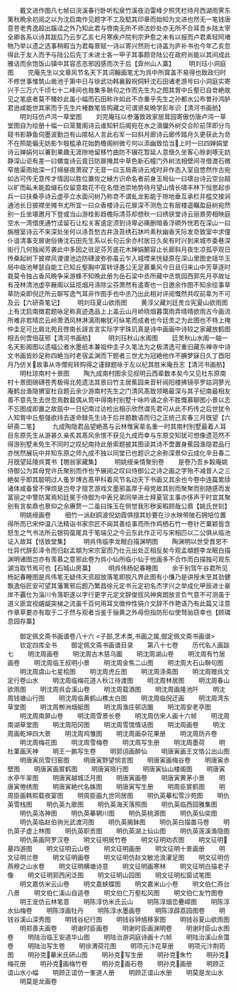 <!-- { "loadSidebar": true } -->
　　戴文进作图凡七帧曰浣溪春行卧听松泉竹溪夜泊雷峰夕照凭栏待月西湖雨霁东篱秋晩余初阅之以为沈启南作见题字不工及騐其印章而始知为文进也然无一笔钱唐意苍老秀逸超出蹊迳之外乃知此君与啓南无所不师法妙处亦无所不合耳吾乡陆太宰全卿各系以诗其跋后乃云岁乙亥七月寒疾卢院判宗尹愈之未有以报而卢君素轻阿堵物乃举以遗之选事稍暇当为君每景赋一诗以寄兴然则七诗盖为庐补书也今年乙亥忽得此于友人而予与陆公后先丁未进士各一甲子其事颇竒陆公在政府尚能以其间成此雅话而余饱饭山镇中其容忞忞邪因感而次于后【弇州山人藁】
　　明刘珏小洞庭图
　　完庵先生以文章风节名天下其词翰画笔尤为呉中所寳盖不易得也致政归时不修世事惟筑山凿池于第中日与徐武功韩襄毅祝侗轩沈石田诸老游号曰小洞庭实寄兴于三万六千顷七十二峰间也毎集多聮句之作而先生为之图其胷中丘壑已自竒絶故见之笔底者莫不臻妙此虽小幅而石田称许如此不亦重乎先生之孙都水公布曽孙鸿胪君逊咸能世其家而于先生片楮数笔皆购藏之可谓贤矣晩学彭年识【清河书画舫】
　　明刘珏仿卢鸿一草堂图
　　刘完庵珏以参藩致政家居茸园寄傲仿唐卢鸿一草堂图自为绘册十幅一曰笼鵞阁诗云谁知轩后阁宛在水之濆牖外树交合阶前萍即分鸟窥书影静鱼伺墨波勤岂有山隂帖人言此右军一曰斜月廊诗云廊传踏月久更获此为竒不在照能徧无妨影乍攲槛承花始韵檐阁树微亏何以添幽致恰当上时一曰四婵娟堂诗云婵娟何以署到果趣无涯隙地留移竹曲防不辍花暂延人意惬久坐客心赊剥啄无妨静深山讵有差一曰螺龛诗云竟日防扉掩其中草色新石幢门外树法相壁间寻借渡石微窄凿渠雨始深一灯绵昼夜萧寂了无音一曰玉局斋诗云戒时非作态入室自悠然作古宛如古可传无意传才情因以胜位置佐之縁方识命名者前身玉局仙一曰啸台诗云空台超以旷而畆未能盈缀石仅留意栽花不在名借池崇地势待月望山情长啸丰林下恒思起歩兵一曰扶桑亭诗云虚亭立水面问树乃称竒不谓虬龙影能于隙地垂互承栏并槛交接涧通池长日披襟坐摊书尤所宜一曰众香楼诗云花扉深不测危立有层楼遥瞩盈庭树宛然别一丘坐堪邀月下登或当山游桂影趋檐际清芬却想秋一曰绣铗堂诗云丽景旁相映庭空水一湾借庑通竹迳留石让松关客逺定须到诗卑必痛删暗香浮磵外恍若在深山一曰旃檀室诗云不来深处坐何以涤吾愁古井汲苔绣石牀吟素秋幽香天际发竒致室中求僮仆谙清事支扉谢俗俦沈石田先生系以长句云余亦村居日久矣有时兴到来城市委巷深街行几何独闻芳袭此中多因之驻足芬芳底花木婵娟鬭容止长廊斜月夜生凉孤亭观日抟桑起树下披襟风谡谡池边防礴波弥弥虽云乍入城堙来恍疑原在深山里图史瑶华玉局中临池琴瑟自能工已知丘壑胸中富转讶愚公无足慕乗风今日且归来山中芳草逐时栽莫令独占香风晩争采游蜂不知晩此册为岳石梁中丞所藏中丞筑园西郭先月亭故址有茂林清池虚亭厰阁以延揽烟月涤除尘芬萧然有逺寄也一日邀余作图不知余绘事草草防染即倪迂所云聊写逸气耳非作图手也中丞乃出此相对评阅慨然共叹前辈为不可及云【六研斋笔记】
　　明刘珏夏山欲雨图
　　黄淳父藏刘廷羙佥宪夏山欲雨图上有沈启南徴君题咏足称真迹逸品上上盖云山月峤晓烟暮霭雨弄晴晴欲雨古今画流所难非若晴峦云岭萧洒风林淋漓雨榭犹可纵笔而成者也今廷羙之为此图也不特上掩仲圭足可比肩北苑且啓南长謌言言实际字字珠玑真是诗中画画中诗较之家藏放鹤图相去何啻倍蓰邪【清河书画舫】
　　明刘珏秋山水阁图
　　廷羙秋山水阁一轴一名天影阁图以遗福公者水墨纸本兼祖仲圭子久笔法为之极清逸可重旧藏东禅寺中诗文书画皆妙足称四絶当时老宿孟渊而下题者三世尤为冠絶他作不腆梦寐日久丁酉阳月乃仿关故事从寺僧宛转购得之谨録题咏于左以纪其胜米庵丑志【清河书画舫】
　　明杜琼南村十景图
　　陶九成南村图余见叔明云西辈数本矣今又见杜东原南村十景图磅礴苍秀极得北苑遗法其景曰竹主居蕉园来音轩闿阳楼拂镜亭罗姑洞蓼光庵鹤台渔隐猬室杜自题云余少游南村先生之门清风髙致领略最深与其子纪南最相友善不意先生去世忽焉数载偶从笥中得南村别墅十咏吟诵之余不胜慨慕聊图小景以志不忘图成即置之故瓿中一日纪南过访检出相示欣然谓先君可从此不朽传之后世犹令人知胷中丘壑强欲持去遂命録先生诗于后并题数语而归之正统己亥春三月旣望【六研斋二笔】
　　九成陶隐君品望絶髙与云林惟寅辈名重一时其南村别墅最着人耳目东原先生从游甚久亲炙其髙风余恨不获见九成而幸与东原交知犹可想像遗范然不得游别墅未免生不同时之叹纪南持此册索题披其图读其诗不啻置身蕉园渔隐君品行亦恍然展玩中并知东原之师九成不独以同堂已也题识之余弥深景仰云成化辛丑春二月旣望延陵呉寛书【匏翁家藏集】
　　明姚绶亲情聚别卷
　　是卷乃吾乡糓庵姚侍御公为其母党许氏聚别而作也予展阅之叹曰侍御公之诗之画之字殆不减昔人之三絶矣乎即其聪明过人蚤岁博古髙甲科着风节名动天下书画又其余也今卷中连篇累牍诸体咸备曾不惮烦是岂夸才擅艺游戏文墨邪盖厚于母党故其别而聚聚而别随感而发富丽之中警防寓焉矧廷冕于侍御为中表兄弟同举进士拜夏官主事亦侈声于时宜其聚别有言矣鼎也景仰之余赓赘一二虽曰珠玉在侧觉我形秽奚暇顾哉公鼎【姚氏世刻】
　　明姚绶画卷
　　细竹一派赵鸥波倪幼霞俱擅其妙要在沙水映带陂石拥培位置得所而已宋仲温八法精诣书家宗匠不闻其善绘事而所作鸡栖石竹一卷针芒粟颖皆含怒生之气书法所云银钩虿尾具于笔端见之今云东此作正可与宋相匹以二公俱从临池证入故耳【恬致堂集】
　　明呉伟临李龙眠白描渊明图
　　陶渊明以世受晋恩不仕异代辞彭泽令而归赵孟頫为宋宗室而乃仕元出处正相反矣今观孟頫题李龙眠白描渊明诸图岂亦有羡慕之意邪此卷为呉小仙所临小仙于他画多不合作而白描独可观东湖当取节焉可也【石城山房藁】
　　明呉伟杨妃春睡图
　　余于别驾午谷君所见杨妃春睡图是呉伟笔无疑伟天资超放落笔即脱凡界此图有小慊乃是讲授未至其劲健飘逸俗匠安可望其藩篱邪后题乃繁昌徐元定书元定初名杰字兴之举成化甲辰进士豪岸不覊仕为淄川令落职遂以字行更字元定文辞俊拔风神爽朗放言负气意不可测虽于道义匪宜视龌龊突梯之流虽千百何用耳文徴仲性狷介文辞不作艳语乃有此篇又注意作章草要亦有取于二子然与观者当鉴于骊黄之外毋但指防形似使驽骀窃幸也【顾璘息园存藁】

　　御定佩文斋书画谱卷八十六
<子部,艺术类,书画之属,御定佩文斋书画谱>
　　钦定四库全书
　　御定佩文斋书画谱目录
　　第八十七卷
　　历代名人画跋七
　　明沈周画卷
　　明沈周古木慈乌圗
　　明沈周湖山卷
　　明沈周有竹居画卷
　　明沈周临王叔明小景
　　明沈周金焦二山图
　　明沈周大石山聨句图
　　明沈周虞山七星桧图
　　明沈周虎丘图
　　明沈周涤斋图
　　明沈周赠呉文定行卷山水
　　明沈周临梅花道人秋江待渡图
　　明沈周林居图
　　明沈周春山欲雨图
　　明沈周呉会溪山卷
　　明沈周载酒图
　　明沈周画隆池阡
　　明沈周钱塘山行图
　　明沈周临黄鹤山樵太白图
　　明沈周临倪迂画
　　明沈周湾东草堂图
　　明沈周栁洲烟艇图
　　明沈周渔庄邨店圗
　　明沈周安老亭图
　　明沈周南屏山卷
　　明沈周雪景长卷
　　明沈周仿宋人画十六帧
　　明沈周南湖草堂图
　　明沈周阳冈图
　　明沈周雪馆情话图
　　明沈周画卷
　　明沈周画乾坤四大景
　　明沈周鸡雏图
　　明沈周画杂花果册
　　明沈周防卉卷
　　明沈周梅花图
　　明沈周雪梅卷
　　明沈周写生册
　　明沈周墨荷
　　明杜菫画天神
　　明王一鹏写生卷
　　明郭诩画醉仙
　　明唐寅画王文恪公出山图
　　明唐寅风雪归窑图
　　明唐寅野望悯言图
　　明唐寅画梅谷卷
　　明唐寅赤壁图
　　明唐寅画賔鹤图
　　明唐寅晓行图
　　明唐寅仙山楼阁图
　　明唐寅水亭午翠图
　　明唐寅越城泛月图
　　明唐寅画卷
　　明唐寅黄茅小景
　　明唐寅倦绣图
　　明唐寅絶代名姝图
　　明唐寅写生册
　　明周臣賔鹤图
　　明周臣画韩熙载夜宴图
　　明周臣画九世同居图
　　明仇英摹松雪沙苑图
　　明仇英雪栈图
　　明仇英九歌图
　　明仇英海天落照图
　　明仇英临西园雅集图
　　明仇英洛神图
　　明仇英摹辋川图
　　明仇英桃源图
　　明仇英仙奕图
　　明仇英临赵伯驹光武渡河图
　　明仇英揭鉢图
　　明仇英白描畨马卷
　　明仇英子虚上林图
　　明仇英职贡图
　　明仇英湖上仙山图
　　明仇英莲溪渔隐图
　　明仇英画阿罗汉卷
　　明文征明居竹卷
　　明文征明劝农图
　　明文征明墓四游图
　　明文征明云山卷
　　明文征明画册
　　明文征明十景画册
　　明文征明兰卷
　　明文征明画卷
　　明文征明仿赵文敏沧浪濯足图
　　明文征明仿燕穆之山水卷
　　明文征明横塘诗意
　　明文征明画寒林
　　明文征明白描老子像
　　明文征明郭西闲泛图
　　明文征明山园图
　　明文征明松窗试笔图
　　明文嘉仿米云山卷
　　明文嘉蛱蝶图
　　明文嘉米山小卷
　　明文伯仁燕台八景
　　明文伯仁溪山自适卷
　　明文伯仁万壑松风图
　　明文伯仁友竹图卷
　　明王宠仿云林笔意
　　明陈淳仿米氏云山
　　明陈淳烟峦疉嶂图
　　明陈淳水仙梅卷
　　明陈淳画牡丹
　　明陈淳水墨画卷
　　明陈淳薜荔园图卷
　　明钱谷溪山深秀图
　　明钱谷纪行图
　　明钱谷钟馗移家图
　　明钱谷夏山欲雨图
　　明郑善夫画卷
　　明谢时臣画卷
　　明谢时臣画渊明卷
　　明谢时臣山水图卷
　　明陆治临王安道华山图
　　明陆治游洞庭诗画十六帧
　　明陆治溪山余霭卷
　　明陆治写生卷
　　明徐渭荷花图
　　明项元汴花草册
　　明项元汴荆筠图
　　明孙克摹米氏研山图
　　明孙克写生册
　　明孙克朱竹
　　明孙克梅花册
　　明孙克画梅竹卷
　　明孙克画石卷
　　明孙克画册
　　明顾正谊山水小幅
　　明顾正谊仿一峯道人册
　　明顾正谊山水册
　　明莫是龙山水
　　明莫是龙画卷

